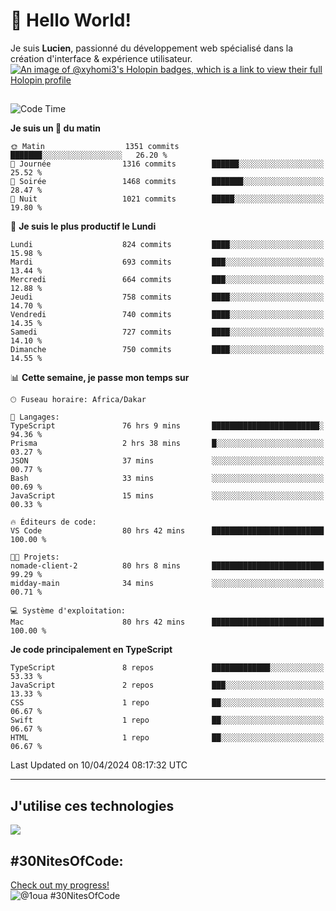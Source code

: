 # 👋 Hello World!

Je suis **Lucien**, passionné du développement web spécialisé dans la création d'interface & expérience utilisateur.
[![An image of @xyhomi3's Holopin badges, which is a link to view their full Holopin profile](https://holopin.me/xyhomi3)](https://holopin.io/@xyhomi3)

##

<!--START_SECTION:waka-->
![Code Time](http://img.shields.io/badge/Code%20Time-904%20hrs%206%20mins-blue)

**Je suis un 🐤 du matin** 

```text
🌞 Matin                  1351 commits        ███████░░░░░░░░░░░░░░░░░░   26.20 % 
🌆 Journée                1316 commits        ██████░░░░░░░░░░░░░░░░░░░   25.52 % 
🌃 Soirée                 1468 commits        ███████░░░░░░░░░░░░░░░░░░   28.47 % 
🌙 Nuit                   1021 commits        █████░░░░░░░░░░░░░░░░░░░░   19.80 % 
```
📅 **Je suis le plus productif le Lundi** 

```text
Lundi                    824 commits         ████░░░░░░░░░░░░░░░░░░░░░   15.98 % 
Mardi                    693 commits         ███░░░░░░░░░░░░░░░░░░░░░░   13.44 % 
Mercredi                 664 commits         ███░░░░░░░░░░░░░░░░░░░░░░   12.88 % 
Jeudi                    758 commits         ████░░░░░░░░░░░░░░░░░░░░░   14.70 % 
Vendredi                 740 commits         ████░░░░░░░░░░░░░░░░░░░░░   14.35 % 
Samedi                   727 commits         ████░░░░░░░░░░░░░░░░░░░░░   14.10 % 
Dimanche                 750 commits         ████░░░░░░░░░░░░░░░░░░░░░   14.55 % 
```


📊 **Cette semaine, je passe mon temps sur** 

```text
🕑︎ Fuseau horaire: Africa/Dakar

💬 Langages: 
TypeScript               76 hrs 9 mins       ████████████████████████░   94.36 % 
Prisma                   2 hrs 38 mins       █░░░░░░░░░░░░░░░░░░░░░░░░   03.27 % 
JSON                     37 mins             ░░░░░░░░░░░░░░░░░░░░░░░░░   00.77 % 
Bash                     33 mins             ░░░░░░░░░░░░░░░░░░░░░░░░░   00.69 % 
JavaScript               15 mins             ░░░░░░░░░░░░░░░░░░░░░░░░░   00.33 % 

🔥 Éditeurs de code: 
VS Code                  80 hrs 42 mins      █████████████████████████   100.00 % 

🐱‍💻 Projets: 
nomade-client-2          80 hrs 8 mins       █████████████████████████   99.29 % 
midday-main              34 mins             ░░░░░░░░░░░░░░░░░░░░░░░░░   00.71 % 

💻 Système d'exploitation: 
Mac                      80 hrs 42 mins      █████████████████████████   100.00 % 
```

**Je code principalement en TypeScript** 

```text
TypeScript               8 repos             █████████████░░░░░░░░░░░░   53.33 % 
JavaScript               2 repos             ███░░░░░░░░░░░░░░░░░░░░░░   13.33 % 
CSS                      1 repo              ██░░░░░░░░░░░░░░░░░░░░░░░   06.67 % 
Swift                    1 repo              ██░░░░░░░░░░░░░░░░░░░░░░░   06.67 % 
HTML                     1 repo              ██░░░░░░░░░░░░░░░░░░░░░░░   06.67 % 
```




 Last Updated on 10/04/2024 08:17:32 UTC
<!--END_SECTION:waka-->
---

## J'utilise ces technologies

<p align="left">
  <a href="https://skillicons.dev">
    <img src="https://skillicons.dev/icons?i=ts,js,md,scss,tailwind,react,redux,docker,express,astro,vite,nextjs,vercel,figma,ableton" />
  </a>
</p>

## #30NitesOfCode:
  [Check out my progress!](https://www.codedex.io/@1oua/30-nites-of-code)  
  ![@1oua #30NitesOfCode](https://www.codedex.io/api/petStatus?user=1oua)
